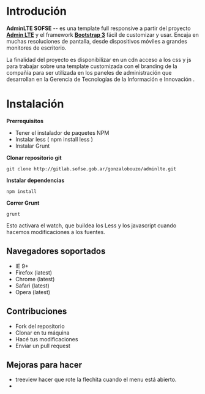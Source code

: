 Introdución
============

**AdminLTE SOFSE** -- es una template full responsive a partir del proyecto **[Admin LTE]( https://github.com/almasaeed2010/AdminLTE)** y el framework **[Bootstrap 3](https://github.com/twbs/bootstrap)** fácil de customizar y usar. Encaja en muchas resoluciones de pantalla, desde dispositivos móviles a grandes monitores de escritorio.

La finalidad del proyecto es disponibilizar en un cdn acceso a los css y js para trabajar sobre una template customizada con el branding de la compañía para ser utilizada en los paneles de administración que desarrollan en la Gerencia de Tecnologías de la Información e Innovación .




Instalación
============
**Prerrequisitos**
- Tener el instalador de paquetes NPM
- Instalar less ( npm install less )
- Instalar Grunt

**Clonar repositorio git**
```
git clone http://gitlab.sofse.gob.ar/gonzalobouzo/adminlte.git
```
**Instalar dependencias**
```
npm install
```
**Correr Grunt**
```
grunt
```
Esto activara el watch, que buildea los Less y los javascript cuando hacemos modificaciones a los fuentes.

Navegadores soportados
---------------
- IE 9+
- Firefox (latest)
- Chrome (latest)
- Safari (latest)
- Opera (latest)

Contribuciones
------------

- Fork del repositorio
- Clonar en tu máquina
- Hacé tus modificaciones
- Enviar un pull request

Mejoras para hacer
------------

- treeview hacer que rote la flechita cuando el menu está abierto.
- 

